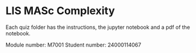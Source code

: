 # LIS MASc Complexity

Each quiz folder has the instructions, the jupyter notebook and a pdf of the notebook. 

Module number: M7001
Student number: 24000114067